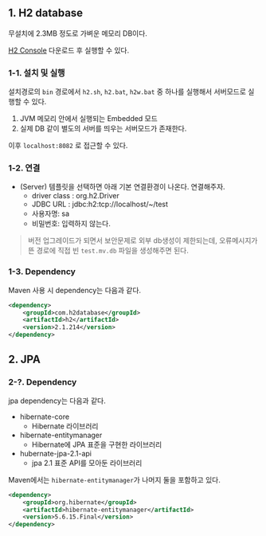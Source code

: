 ## 1. H2 database 

무설치에 2.3MB 정도로 가벼운 메모리 DB이다.

[H2 Console](www.h2database.com) 다운로드 후 실행할 수 있다.

### 1-1. 설치 및 실행

설치경로의 `bin` 경로에서 `h2.sh`, `h2.bat`, `h2w.bat` 중 하나를 실행해서 서버모드로 실행할 수 있다.
1. JVM 메모리 안에서 실행되는 Embedded 모드
2. 실제 DB 같이 별도의 서버를 띄우는 서버모드가 존재한다.

이후 `localhost:8082` 로 접근할 수 있다.

### 1-2. 연결

- (Server) 템플릿을 선택하면 아래 기본 연결환경이 나온다. 연결해주자.
  - driver class : org.h2.Driver
  - JDBC URL : jdbc:h2:tcp://localhost/~/test
  - 사용자명: sa
  - 비밀번호: 입력하지 않는다. 
 
> 버전 업그레이드가 되면서 보안문제로 외부 db생성이 제한되는데, 오류메시지가 뜬 경로에 직접 빈 `test.mv.db` 파일을 생성해주면 된다.

### 1-3. Dependency

Maven 사용 시 dependency는 다음과 같다.

```xml
<dependency>
    <groupId>com.h2database</groupId>
    <artifactId>h2</artifactId>
    <version>2.1.214</version>
</dependency>
```

## 2. JPA

### 2-?. Dependency

jpa dependency는 다음과 같다.
- hibernate-core
    - Hibernate 라이브러리
- hibernate-entitymanager
    - Hibernate에 JPA 표준을 구현한 라이브러리
- hubernate-jpa-2.1-api
    - jpa 2.1 표준 API를 모아둔 라이브러리

Maven에서는 `hibernate-entitymanager`가 나머지 둘을 포함하고 있다. 
```xml
<dependency>
    <groupId>org.hibernate</groupId>
    <artifactId>hibernate-entitymanager</artifactId>
    <version>5.6.15.Final</version>
</dependency>
```
